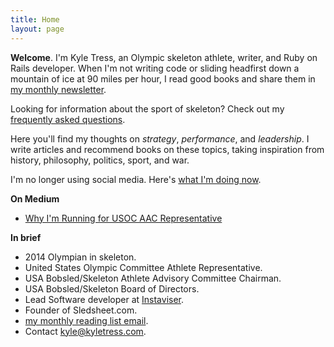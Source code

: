 ```yaml
---
title: Home
layout: page
---
```


**Welcome**. I'm Kyle Tress, an Olympic skeleton athlete, writer, and Ruby on Rails developer. When I'm not writing code or sliding headfirst down a mountain of ice at 90 miles per hour, I read good books and share them in [my monthly newsletter](/newsletter).

Looking for information about the sport of skeleton? Check out my [frequently asked questions](/faqs).

Here you'll find my thoughts on *strategy*, *performance*, and *leadership*. I write articles and recommend books on these topics, taking inspiration from history, philosophy, politics, sport, and war.

I'm no longer using social media. Here's [what I'm doing now](/now).

**On Medium**

- [Why I'm Running for USOC AAC Representative](https://medium.com/@kyletress/fellow-us-bobsled-skeleton-athletes-6f81d5bd9716?source=linkShare-2eefa9966355-1477108991)

**In brief**

- 2014 Olympian in skeleton.
- United States Olympic Committee Athlete Representative.
- USA Bobsled/Skeleton Athlete Advisory Committee Chairman.
- USA Bobsled/Skeleton Board of Directors.
- Lead Software developer at [Instaviser](http://www.instaviser.com).
- Founder of Sledsheet.com.
- [my monthly reading list email](http://www.tinyletter.com/kyletress).
- Contact [kyle@kyletress.com](mailto:kyle@kyletress.com).

